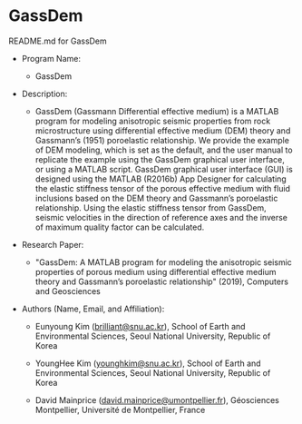 # GassDem
README.md for GassDem 

- Program Name: 
   - GassDem


- Description:
   - GassDem (Gassmann Differential effective medium) is a MATLAB program for modeling anisotropic seismic properties from rock microstructure using differential effective medium (DEM) theory and Gassmann’s (1951) poroelastic relationship. We provide the example of DEM modeling, which is set as the default, and the user manual to replicate the example using the GassDem graphical user interface, or using a MATLAB script. GassDem graphical user interface (GUI) is designed using the MATLAB (R2016b) App Designer for calculating the elastic stiffness tensor of the porous effective medium with fluid inclusions based on the DEM theory and Gassmann’s poroelastic relationship. Using the elastic stiffness tensor from GassDem, seismic velocities in the direction of reference axes and the inverse of maximum quality factor can be calculated.


- Research Paper:
   - "GassDem: A MATLAB program for modeling the anisotropic seismic properties of porous medium using differential effective medium theory and Gassmann’s poroelastic relationship" (2019), Computers and Geosciences


- Authors (Name, Email, and Affiliation):
   - Eunyoung Kim (brilliant@snu.ac.kr), School of Earth and Environmental Sciences, Seoul National University, Republic of Korea

   - YoungHee Kim (younghkim@snu.ac.kr), School of Earth and Environmental Sciences, Seoul National University, Republic of Korea

   - David Mainprice (david.mainprice@umontpellier.fr), Géosciences Montpellier, Université de Montpellier, France
